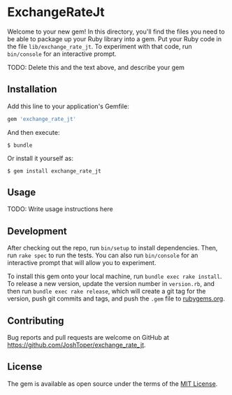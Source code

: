 # ExchangeRateJt

Welcome to your new gem! In this directory, you'll find the files you need to be able to package up your Ruby library into a gem. Put your Ruby code in the file `lib/exchange_rate_jt`. To experiment with that code, run `bin/console` for an interactive prompt.

TODO: Delete this and the text above, and describe your gem

## Installation

Add this line to your application's Gemfile:

```ruby
gem 'exchange_rate_jt'
```

And then execute:

    $ bundle

Or install it yourself as:

    $ gem install exchange_rate_jt

## Usage

TODO: Write usage instructions here

## Development

After checking out the repo, run `bin/setup` to install dependencies. Then, run `rake spec` to run the tests. You can also run `bin/console` for an interactive prompt that will allow you to experiment.

To install this gem onto your local machine, run `bundle exec rake install`. To release a new version, update the version number in `version.rb`, and then run `bundle exec rake release`, which will create a git tag for the version, push git commits and tags, and push the `.gem` file to [rubygems.org](https://rubygems.org).

## Contributing

Bug reports and pull requests are welcome on GitHub at https://github.com/JoshToper/exchange_rate_jt.

## License

The gem is available as open source under the terms of the [MIT License](http://opensource.org/licenses/MIT).
